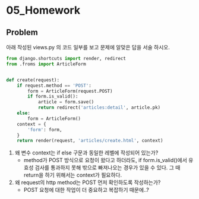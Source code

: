 # 05_Homework



## Problem

아래 작성된 views.py 의 코드 일부를 보고 문제에 알맞은 답을 서술 하시오.

```python
from django.shortcuts import render, redirect
from .froms import ArticleForm


def create(request):
    if request.method == 'POST':
        form = ArticleForm(request.POST)
        if form.is_valid():
            article = form.save()
            return redirect('articles:detail', article.pk)
	else:
        form = ArticleForm()
	context = {
        'form': form,
    }
    return render(request, 'articles/create.html', context)
```

1. 왜 변수 context는 if else 구문과 동일한 레벨에 작성되어 있는가?
   - method가 POST 방식으로 요청이 왔다고 하더라도, if form.is_valid()에서 유효성 검사를 통과하지 못해 밖으로 빠져나오는 경우가 있을 수 있다. 그 때 return을 하기 위해서는 context가 필요하다.
2. 왜 request의 http method는 POST 먼저 확인하도록 작성하는가?
   - POST 요청에 대한 작업이 더 중요하고 복잡하기 때문에..?